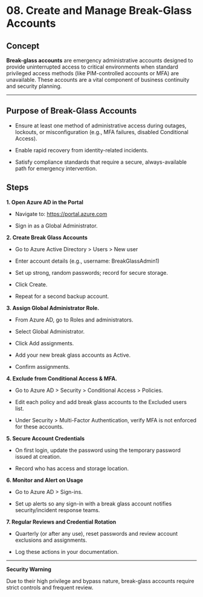 # 08. Create and Manage Break-Glass Accounts

## Concept

**Break-glass accounts** are emergency administrative accounts designed to provide uninterrupted access to critical environments when standard privileged access methods (like PIM-controlled accounts or MFA) are unavailable. These accounts are a vital component of business continuity and security planning.

---
## Purpose of Break-Glass Accounts

* Ensure at least one method of administrative access during outages, lockouts, or misconfiguration (e.g., MFA failures, disabled Conditional Access).

* Enable rapid recovery from identity-related incidents.

* Satisfy compliance standards that require a secure, always-available path for emergency intervention.

## Steps

**1. Open Azure AD in the Portal**
* Navigate to: https://portal.azure.com

* Sign in as a Global Administrator.

**2. Create Break Glass Accounts**

* Go to Azure Active Directory > Users > New user

* Enter account details (e.g., username: BreakGlassAdmin1)

* Set up strong, random passwords; record for secure storage.

* Click Create.

* Repeat for a second backup account.

**3. Assign Global Administrator Role.**

* From Azure AD, go to Roles and administrators.

* Select Global Administrator.

* Click Add assignments.

* Add your new break glass accounts as Active.

* Confirm assignments.

**4. Exclude from Conditional Access & MFA.**

* Go to Azure AD > Security > Conditional Access > Policies.

* Edit each policy and add break glass accounts to the Excluded users list.

* Under Security > Multi-Factor Authentication, verify MFA is not enforced for these accounts.

**5. Secure Account Credentials**

* On first login, update the password using the temporary password issued at creation.

* Record who has access and storage location.

**6. Monitor and Alert on Usage**

* Go to Azure AD > Sign-ins.

* Set up alerts so any sign-in with a break glass account notifies security/incident response teams.

**7. Regular Reviews and Credential Rotation**

* Quarterly (or after any use), reset passwords and review account exclusions and assignments.

* Log these actions in your documentation.

---

**Security Warning**

Due to their high privilege and bypass nature, break-glass accounts require strict controls and frequent review.
